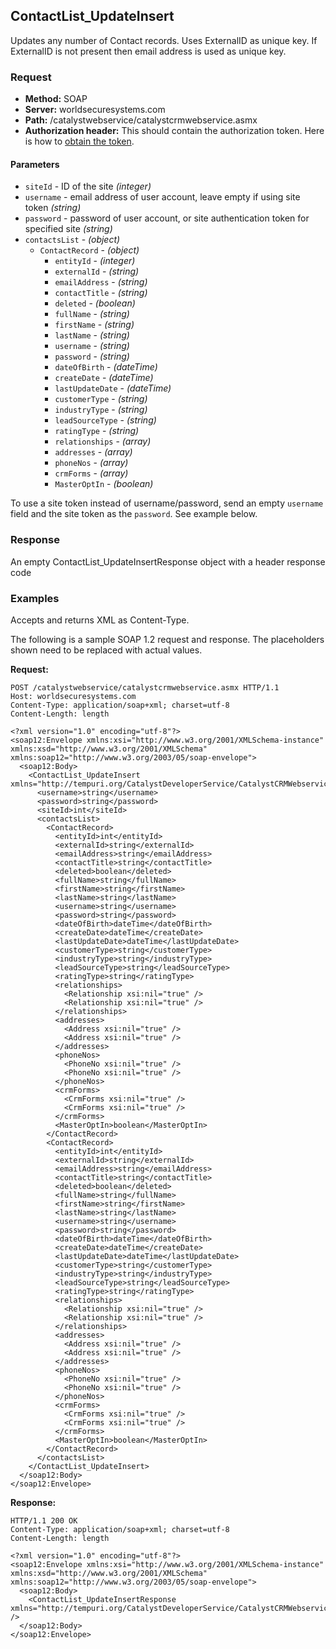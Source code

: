 ## ContactList_UpdateInsert

Updates any number of Contact records. Uses ExternalID as unique key. If ExternalID is not present then email address is used as unique key.

### Request

* **Method:** SOAP
* **Server:** worldsecuresystems.com
* **Path:** /catalystwebservice/catalystcrmwebservice.asmx
* **Authorization header:** This should contain the authorization token. Here is how to [obtain the token](http://developers.businesscatalyst.com/developer-documentation/oauth-in-bc.html).

#### Parameters

* `siteId` - ID of the site *(integer)*
* `username` - email address of user account, leave empty if using site token *(string)*
* `password` - password of user account, or site authentication token for specified site *(string)*
* `contactsList` - *(object)*
	* `ContactRecord` - *(object)*
		* `entityId` - *(integer)*
		* `externalId` - *(string)*
		* `emailAddress` - *(string)*
		* `contactTitle` - *(string)*
		* `deleted` - *(boolean)*
		* `fullName` - *(string)*
		* `firstName` - *(string)*
		* `lastName` - *(string)*
		* `username` - *(string)*
		* `password` - *(string)*
		* `dateOfBirth` - *(dateTime)*
		* `createDate` - *(dateTime)*
		* `lastUpdateDate` - *(dateTime)*
		* `customerType` - *(string)*
		* `industryType` - *(string)*
		* `leadSourceType` - *(string)*
		* `ratingType` - *(string)*
		* `relationships` - *(array)*
		* `addresses` - *(array)*
		* `phoneNos` - *(array)* 
		* `crmForms` - *(array)* 
		* `MasterOptIn` - *(boolean)* 

To use a site token instead of username/password, send an empty `username` field and the site token as the `password`. See example below.

### Response

An empty ContactList_UpdateInsertResponse object with a header response code

### Examples

Accepts and returns XML as Content-Type. 

The following is a sample SOAP 1.2 request and response. The placeholders shown need to be replaced with actual values.

**Request:**
~~~
POST /catalystwebservice/catalystcrmwebservice.asmx HTTP/1.1
Host: worldsecuresystems.com
Content-Type: application/soap+xml; charset=utf-8
Content-Length: length

<?xml version="1.0" encoding="utf-8"?>
<soap12:Envelope xmlns:xsi="http://www.w3.org/2001/XMLSchema-instance" xmlns:xsd="http://www.w3.org/2001/XMLSchema" xmlns:soap12="http://www.w3.org/2003/05/soap-envelope">
  <soap12:Body>
    <ContactList_UpdateInsert xmlns="http://tempuri.org/CatalystDeveloperService/CatalystCRMWebservice">
      <username>string</username>
      <password>string</password>
      <siteId>int</siteId>
      <contactsList>
        <ContactRecord>
          <entityId>int</entityId>
          <externalId>string</externalId>
          <emailAddress>string</emailAddress>
          <contactTitle>string</contactTitle>
          <deleted>boolean</deleted>
          <fullName>string</fullName>
          <firstName>string</firstName>
          <lastName>string</lastName>
          <username>string</username>
          <password>string</password>
          <dateOfBirth>dateTime</dateOfBirth>
          <createDate>dateTime</createDate>
          <lastUpdateDate>dateTime</lastUpdateDate>
          <customerType>string</customerType>
          <industryType>string</industryType>
          <leadSourceType>string</leadSourceType>
          <ratingType>string</ratingType>
          <relationships>
            <Relationship xsi:nil="true" />
            <Relationship xsi:nil="true" />
          </relationships>
          <addresses>
            <Address xsi:nil="true" />
            <Address xsi:nil="true" />
          </addresses>
          <phoneNos>
            <PhoneNo xsi:nil="true" />
            <PhoneNo xsi:nil="true" />
          </phoneNos>
          <crmForms>
            <CrmForms xsi:nil="true" />
            <CrmForms xsi:nil="true" />
          </crmForms>
          <MasterOptIn>boolean</MasterOptIn>
        </ContactRecord>
        <ContactRecord>
          <entityId>int</entityId>
          <externalId>string</externalId>
          <emailAddress>string</emailAddress>
          <contactTitle>string</contactTitle>
          <deleted>boolean</deleted>
          <fullName>string</fullName>
          <firstName>string</firstName>
          <lastName>string</lastName>
          <username>string</username>
          <password>string</password>
          <dateOfBirth>dateTime</dateOfBirth>
          <createDate>dateTime</createDate>
          <lastUpdateDate>dateTime</lastUpdateDate>
          <customerType>string</customerType>
          <industryType>string</industryType>
          <leadSourceType>string</leadSourceType>
          <ratingType>string</ratingType>
          <relationships>
            <Relationship xsi:nil="true" />
            <Relationship xsi:nil="true" />
          </relationships>
          <addresses>
            <Address xsi:nil="true" />
            <Address xsi:nil="true" />
          </addresses>
          <phoneNos>
            <PhoneNo xsi:nil="true" />
            <PhoneNo xsi:nil="true" />
          </phoneNos>
          <crmForms>
            <CrmForms xsi:nil="true" />
            <CrmForms xsi:nil="true" />
          </crmForms>
          <MasterOptIn>boolean</MasterOptIn>
        </ContactRecord>
      </contactsList>
    </ContactList_UpdateInsert>
  </soap12:Body>
</soap12:Envelope>
~~~

**Response:**
~~~
HTTP/1.1 200 OK
Content-Type: application/soap+xml; charset=utf-8
Content-Length: length

<?xml version="1.0" encoding="utf-8"?>
<soap12:Envelope xmlns:xsi="http://www.w3.org/2001/XMLSchema-instance" xmlns:xsd="http://www.w3.org/2001/XMLSchema" xmlns:soap12="http://www.w3.org/2003/05/soap-envelope">
  <soap12:Body>
    <ContactList_UpdateInsertResponse xmlns="http://tempuri.org/CatalystDeveloperService/CatalystCRMWebservice" />
  </soap12:Body>
</soap12:Envelope>
~~~
